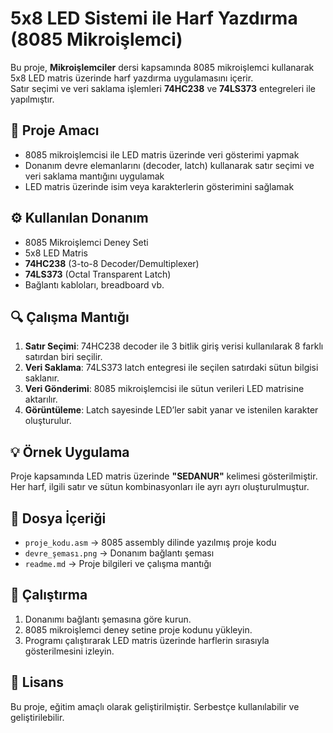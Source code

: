 # 5x8 LED Sistemi ile Harf Yazdırma (8085 Mikroişlemci)

Bu proje, **Mikroişlemciler** dersi kapsamında 8085 mikroişlemci kullanarak 5x8 LED matris üzerinde harf yazdırma uygulamasını içerir.  
Satır seçimi ve veri saklama işlemleri **74HC238** ve **74LS373** entegreleri ile yapılmıştır.

## 📌 Proje Amacı
- 8085 mikroişlemcisi ile LED matris üzerinde veri gösterimi yapmak
- Donanım devre elemanlarını (decoder, latch) kullanarak satır seçimi ve veri saklama mantığını uygulamak
- LED matris üzerinde isim veya karakterlerin gösterimini sağlamak

## ⚙️ Kullanılan Donanım
- 8085 Mikroişlemci Deney Seti
- 5x8 LED Matris
- **74HC238** (3-to-8 Decoder/Demultiplexer)
- **74LS373** (Octal Transparent Latch)
- Bağlantı kabloları, breadboard vb.

## 🔍 Çalışma Mantığı
1. **Satır Seçimi**: 74HC238 decoder ile 3 bitlik giriş verisi kullanılarak 8 farklı satırdan biri seçilir.
2. **Veri Saklama**: 74LS373 latch entegresi ile seçilen satırdaki sütun bilgisi saklanır.
3. **Veri Gönderimi**: 8085 mikroişlemcisi ile sütun verileri LED matrisine aktarılır.
4. **Görüntüleme**: Latch sayesinde LED’ler sabit yanar ve istenilen karakter oluşturulur.

## 💡 Örnek Uygulama
Proje kapsamında LED matris üzerinde **"SEDANUR"** kelimesi gösterilmiştir.  
Her harf, ilgili satır ve sütun kombinasyonları ile ayrı ayrı oluşturulmuştur.

## 📂 Dosya İçeriği
- `proje_kodu.asm` → 8085 assembly dilinde yazılmış proje kodu
- `devre_şeması.png` → Donanım bağlantı şeması
- `readme.md` → Proje bilgileri ve çalışma mantığı

## 🚀 Çalıştırma
1. Donanımı bağlantı şemasına göre kurun.
2. 8085 mikroişlemci deney setine proje kodunu yükleyin.
3. Programı çalıştırarak LED matris üzerinde harflerin sırasıyla gösterilmesini izleyin.

## 📜 Lisans
Bu proje, eğitim amaçlı olarak geliştirilmiştir. Serbestçe kullanılabilir ve geliştirilebilir.
